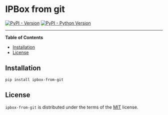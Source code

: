 # IPBox from git

[![PyPI - Version](https://img.shields.io/pypi/v/ipbox-from-git.svg)](https://pypi.org/project/ipbox-from-git)
[![PyPI - Python Version](https://img.shields.io/pypi/pyversions/ipbox-from-git.svg)](https://pypi.org/project/ipbox-from-git)

-----

**Table of Contents**

- [Installation](#installation)
- [License](#license)

## Installation

```console
pip install ipbox-from-git
```

## License

`ipbox-from-git` is distributed under the terms of the [MIT](https://spdx.org/licenses/MIT.html) license.
